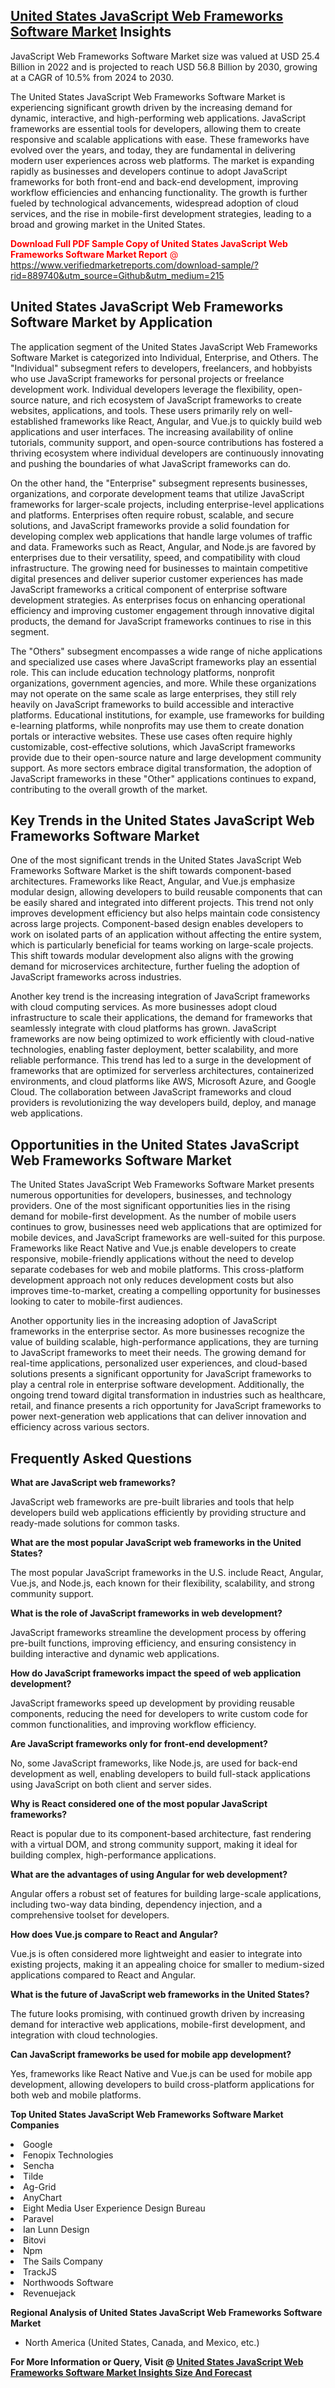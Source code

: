 <h2><a href="https://www.verifiedmarketreports.com/download-sample/?rid=889740&amp;utm_source=Github&amp;utm_medium=215" target="_blank">United States JavaScript Web Frameworks Software Market</a> Insights</h2><p>JavaScript Web Frameworks Software Market size was valued at USD 25.4 Billion in 2022 and is projected to reach USD 56.8 Billion by 2030, growing at a CAGR of 10.5% from 2024 to 2030.</p><p><p>The United States JavaScript Web Frameworks Software Market is experiencing significant growth driven by the increasing demand for dynamic, interactive, and high-performing web applications. JavaScript frameworks are essential tools for developers, allowing them to create responsive and scalable applications with ease. These frameworks have evolved over the years, and today, they are fundamental in delivering modern user experiences across web platforms. The market is expanding rapidly as businesses and developers continue to adopt JavaScript frameworks for both front-end and back-end development, improving workflow efficiencies and enhancing functionality. The growth is further fueled by technological advancements, widespread adoption of cloud services, and the rise in mobile-first development strategies, leading to a broad and growing market in the United States. <p><span class=""><span style="color: #ff0000;"><strong>Download Full PDF Sample Copy of United States JavaScript Web Frameworks Software Market Report</strong> @ </span><a href="https://www.verifiedmarketreports.com/download-sample/?rid=889740&amp;utm_source=Github&amp;utm_medium=215" target="_blank">https://www.verifiedmarketreports.com/download-sample/?rid=889740&amp;utm_source=Github&amp;utm_medium=215</a></span></p> </p> <h2>United States JavaScript Web Frameworks Software Market by Application</h2> <p>The application segment of the United States JavaScript Web Frameworks Software Market is categorized into Individual, Enterprise, and Others. The "Individual" subsegment refers to developers, freelancers, and hobbyists who use JavaScript frameworks for personal projects or freelance development work. Individual developers leverage the flexibility, open-source nature, and rich ecosystem of JavaScript frameworks to create websites, applications, and tools. These users primarily rely on well-established frameworks like React, Angular, and Vue.js to quickly build web applications and user interfaces. The increasing availability of online tutorials, community support, and open-source contributions has fostered a thriving ecosystem where individual developers are continuously innovating and pushing the boundaries of what JavaScript frameworks can do. </p> <p>On the other hand, the "Enterprise" subsegment represents businesses, organizations, and corporate development teams that utilize JavaScript frameworks for larger-scale projects, including enterprise-level applications and platforms. Enterprises often require robust, scalable, and secure solutions, and JavaScript frameworks provide a solid foundation for developing complex web applications that handle large volumes of traffic and data. Frameworks such as React, Angular, and Node.js are favored by enterprises due to their versatility, speed, and compatibility with cloud infrastructure. The growing need for businesses to maintain competitive digital presences and deliver superior customer experiences has made JavaScript frameworks a critical component of enterprise software development strategies. As enterprises focus on enhancing operational efficiency and improving customer engagement through innovative digital products, the demand for JavaScript frameworks continues to rise in this segment. </p> <p>The "Others" subsegment encompasses a wide range of niche applications and specialized use cases where JavaScript frameworks play an essential role. This can include education technology platforms, nonprofit organizations, government agencies, and more. While these organizations may not operate on the same scale as large enterprises, they still rely heavily on JavaScript frameworks to build accessible and interactive platforms. Educational institutions, for example, use frameworks for building e-learning platforms, while nonprofits may use them to create donation portals or interactive websites. These use cases often require highly customizable, cost-effective solutions, which JavaScript frameworks provide due to their open-source nature and large development community support. As more sectors embrace digital transformation, the adoption of JavaScript frameworks in these "Other" applications continues to expand, contributing to the overall growth of the market. </p> <h2>Key Trends in the United States JavaScript Web Frameworks Software Market</h2> <p>One of the most significant trends in the United States JavaScript Web Frameworks Software Market is the shift towards component-based architectures. Frameworks like React, Angular, and Vue.js emphasize modular design, allowing developers to build reusable components that can be easily shared and integrated into different projects. This trend not only improves development efficiency but also helps maintain code consistency across large projects. Component-based design enables developers to work on isolated parts of an application without affecting the entire system, which is particularly beneficial for teams working on large-scale projects. This shift towards modular development also aligns with the growing demand for microservices architecture, further fueling the adoption of JavaScript frameworks across industries. </p> <p>Another key trend is the increasing integration of JavaScript frameworks with cloud computing services. As more businesses adopt cloud infrastructure to scale their applications, the demand for frameworks that seamlessly integrate with cloud platforms has grown. JavaScript frameworks are now being optimized to work efficiently with cloud-native technologies, enabling faster deployment, better scalability, and more reliable performance. This trend has led to a surge in the development of frameworks that are optimized for serverless architectures, containerized environments, and cloud platforms like AWS, Microsoft Azure, and Google Cloud. The collaboration between JavaScript frameworks and cloud providers is revolutionizing the way developers build, deploy, and manage web applications. </p> <h2>Opportunities in the United States JavaScript Web Frameworks Software Market</h2> <p>The United States JavaScript Web Frameworks Software Market presents numerous opportunities for developers, businesses, and technology providers. One of the most significant opportunities lies in the rising demand for mobile-first development. As the number of mobile users continues to grow, businesses need web applications that are optimized for mobile devices, and JavaScript frameworks are well-suited for this purpose. Frameworks like React Native and Vue.js enable developers to create responsive, mobile-friendly applications without the need to develop separate codebases for web and mobile platforms. This cross-platform development approach not only reduces development costs but also improves time-to-market, creating a compelling opportunity for businesses looking to cater to mobile-first audiences. </p> <p>Another opportunity lies in the increasing adoption of JavaScript frameworks in the enterprise sector. As more businesses recognize the value of building scalable, high-performance applications, they are turning to JavaScript frameworks to meet their needs. The growing demand for real-time applications, personalized user experiences, and cloud-based solutions presents a significant opportunity for JavaScript frameworks to play a central role in enterprise software development. Additionally, the ongoing trend toward digital transformation in industries such as healthcare, retail, and finance presents a rich opportunity for JavaScript frameworks to power next-generation web applications that can deliver innovation and efficiency across various sectors. </p> <h2>Frequently Asked Questions</h2> <p><b>What are JavaScript web frameworks?</b></p> <p>JavaScript web frameworks are pre-built libraries and tools that help developers build web applications efficiently by providing structure and ready-made solutions for common tasks.</p> <p><b>What are the most popular JavaScript web frameworks in the United States?</b></p> <p>The most popular JavaScript frameworks in the U.S. include React, Angular, Vue.js, and Node.js, each known for their flexibility, scalability, and strong community support.</p> <p><b>What is the role of JavaScript frameworks in web development?</b></p> <p>JavaScript frameworks streamline the development process by offering pre-built functions, improving efficiency, and ensuring consistency in building interactive and dynamic web applications.</p> <p><b>How do JavaScript frameworks impact the speed of web application development?</b></p> <p>JavaScript frameworks speed up development by providing reusable components, reducing the need for developers to write custom code for common functionalities, and improving workflow efficiency.</p> <p><b>Are JavaScript frameworks only for front-end development?</b></p> <p>No, some JavaScript frameworks, like Node.js, are used for back-end development as well, enabling developers to build full-stack applications using JavaScript on both client and server sides.</p> <p><b>Why is React considered one of the most popular JavaScript frameworks?</b></p> <p>React is popular due to its component-based architecture, fast rendering with a virtual DOM, and strong community support, making it ideal for building complex, high-performance applications.</p> <p><b>What are the advantages of using Angular for web development?</b></p> <p>Angular offers a robust set of features for building large-scale applications, including two-way data binding, dependency injection, and a comprehensive toolset for developers.</p> <p><b>How does Vue.js compare to React and Angular?</b></p> <p>Vue.js is often considered more lightweight and easier to integrate into existing projects, making it an appealing choice for smaller to medium-sized applications compared to React and Angular.</p> <p><b>What is the future of JavaScript web frameworks in the United States?</b></p> <p>The future looks promising, with continued growth driven by increasing demand for interactive web applications, mobile-first development, and integration with cloud technologies.</p> <p><b>Can JavaScript frameworks be used for mobile app development?</b></p> <p>Yes, frameworks like React Native and Vue.js can be used for mobile app development, allowing developers to build cross-platform applications for both web and mobile platforms.</p> </p><p><strong>Top United States JavaScript Web Frameworks Software Market Companies</strong></p><div data-test-id=""><p><li>Google</li><li> Fenopix Technologies</li><li> Sencha</li><li> Tilde</li><li> Ag-Grid</li><li> AnyChart</li><li> Eight Media User Experience Design Bureau</li><li> Paravel</li><li> Ian Lunn Design</li><li> Bitovi</li><li> Npm</li><li> The Sails Company</li><li> TrackJS</li><li> Northwoods Software</li><li> Revenuejack</li></p><div><strong>Regional Analysis of&nbsp;United States JavaScript Web Frameworks Software Market</strong></div><ul><li dir="ltr"><p dir="ltr">North America&nbsp;(United States, Canada, and Mexico, etc.)</p></li></ul><p><strong>For More Information or Query, Visit @&nbsp;</strong><strong><a href="https://www.verifiedmarketreports.com/product/javascript-web-frameworks-software-market/?utm_source=Github&amp;utm_medium=215" target="_blank">United States JavaScript Web Frameworks Software Market Insights Size And Forecast</a></strong></p></div>
